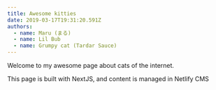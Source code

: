 ```yaml
---
title: Awesome kitties
date: 2019-03-17T19:31:20.591Z
authors:
  - name: Maru (まる)
  - name: Lil Bub
  - name: Grumpy cat (Tardar Sauce)
---
```

Welcome to my awesome page about cats of the internet.

This page is built with NextJS, and content is managed in Netlify CMS